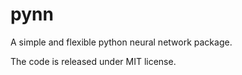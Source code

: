 pynn
====

A simple and flexible python neural network package.

The code is released under MIT license.
